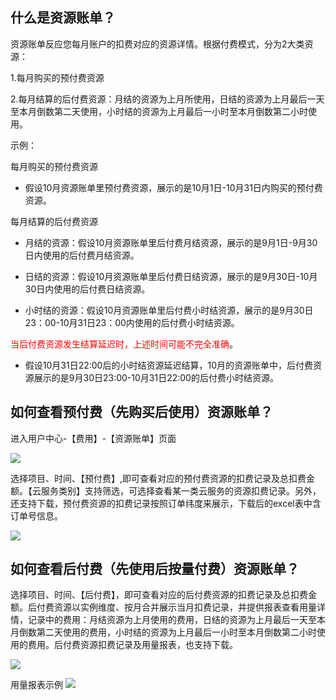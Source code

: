 ## 什么是资源账单？

资源账单反应您每月账户的扣费对应的资源详情。根据付费模式，分为2大类资源：

1.每月购买的预付费资源

2.每月结算的后付费资源：月结的资源为上月所使用，日结的资源为上月最后一天至本月倒数第二天使用，小时结的资源为上月最后一小时至本月倒数第二小时使用。

示例：

每月购买的预付费资源

- 假设10月资源账单里预付费资源，展示的是10月1日-10月31日内购买的预付费资源。

每月结算的后付费资源

- 月结的资源：假设10月资源账单里后付费月结资源，展示的是9月1日-9月30日内使用的后付费月结资源。

- 日结的资源：假设10月资源账单里后付费日结资源，展示的是9月30日-10月30日内使用的后付费日结资源。

- 小时结的资源：假设10月资源账单里后付费小时结资源，展示的是9月30日23：00-10月31日23：00内使用的后付费小时结资源。

<font color="red">当后付费资源发生结算延迟时，上述时间可能不完全准确</font>。

- 假设10月31日22:00后的小时结资源延迟结算，10月的资源账单中，后付费资源展示的是9月30日23:00-10月31日22:00的后付费小时结资源。

## 如何查看预付费（先购买后使用）资源账单？

进入用户中心-【费用】-【资源账单】页面

![](http://imgcache.tcecqpoc.fsphere.cn/image/mc.qcloudimg.com/static/img/ba7cc3e6a2724b065bd82f99a61339d7/image.png)


选择项目、时间、【预付费】,即可查看对应的预付费资源的扣费记录及总扣费金额。【云服务类别】支持筛选，可选择查看某一类云服务的资源扣费记录。另外，还支持下载，预付费资源的扣费记录按照订单纬度来展示，下载后的excel表中含订单号信息。

![](http://imgcache.tcecqpoc.fsphere.cn/image/mc.qcloudimg.com/static/img/c545bb93d08854ca2214249385f1170c/1.png)

## 如何查看后付费（先使用后按量付费）资源账单？

选择项目、时间、【后付费】，即可查看对应的后付费资源的扣费记录及总扣费金额。后付费资源以实例维度、按月合并展示当月扣费记录，并提供报表查看用量详情，记录中的费用：月结资源为上月使用的费用，日结的资源为上月最后一天至本月倒数第二天使用的费用，小时结的资源为上月最后一小时至本月倒数第二小时使用的费用。后付费资源扣费记录及用量报表，也支持下载。

![](http://imgcache.tcecqpoc.fsphere.cn/image/mc.qcloudimg.com/static/img/919e97e8ef317b19fcc4e14c189f89b4/2.png)

用量报表示例
![](http://imgcache.tcecqpoc.fsphere.cn/image/mc.qcloudimg.com/static/img/0595c66859a84a25231274b19017a3ed/3.png)
